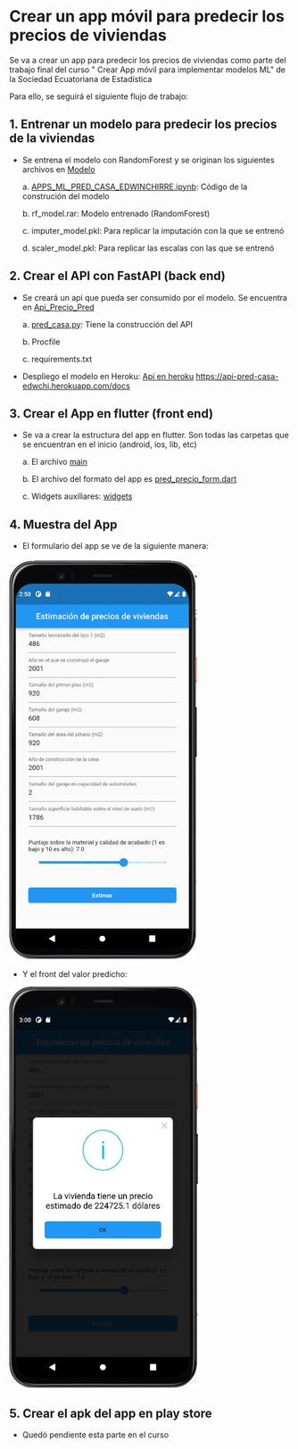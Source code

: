 # Crear un app móvil para predecir los precios de viviendas

Se va a crear un app para predecir los precios de viviendas como parte del trabajo final del curso " Crear App móvil para implementar modelos ML" de la Sociedad Ecuatoriana de Estadística 

Para ello, se seguirá el siguiente flujo de trabajo:

## 1. Entrenar un modelo para predecir los precios de la viviendas

- Se entrena el modelo con RandomForest y se originan los siguientes archivos en [Modelo](https://github.com/EdwinChirre/AppPredecirPrecioVivienda/tree/master/Modelo)

    a. [APPS_ML_PRED_CASA_EDWINCHIRRE.ipynb](https://github.com/EdwinChirre/AppPredecirPrecioVivienda/blob/master/Modelo/APPS_ML_PRED_CASA_EDWINCHIRRE.ipynb): Código de la construción del modelo
    
    b. rf_model.rar: Modelo entrenado (RandomForest)
    
    c. imputer_model.pkl: Para replicar la imputación con la que se entrenó
    
    d. scaler_model.pkl: Para replicar las escalas con las que se entrenó
    
## 2. Crear el API con FastAPI (back end)


- Se creará un api que pueda ser consumido por el modelo. Se encuentra en [Api_Precio_Pred](https://github.com/EdwinChirre/AppPredecirPrecioVivienda/tree/master/Api_Precio_Pred)

    a. [pred_casa.py](https://github.com/EdwinChirre/AppPredecirPrecioVivienda/blob/master/Api_Precio_Pred/pred_casa.py): Tiene la construcción del API
    
    b. Procfile
    
    c. requirements.txt
    
- Despliego el modelo en Heroku: [Api en heroku](https://api-pred-casa-edwchi.herokuapp.com/docs) https://api-pred-casa-edwchi.herokuapp.com/docs

## 3. Crear el App en flutter (front end)

- Se va a crear la estructura del app en flutter. Son todas las carpetas que se encuentran en el inicio (android, ios, lib, etc)

    a. El archivo [main](https://github.com/EdwinChirre/AppPredecirPrecioVivienda/blob/master/lib/main.dart)
    
    b. El archivo del formato del app es [pred_precio_form.dart](https://github.com/EdwinChirre/AppPredecirPrecioVivienda/tree/master/lib/screens)
    
    c. Widgets auxiliares: [widgets](https://github.com/EdwinChirre/AppPredecirPrecioVivienda/tree/master/lib/widgets)

## 4. Muestra del App

- El formulario del app se ve de la siguiente manera:

![Image text](https://github.com/EdwinChirre/AppPredecirPrecioVivienda/blob/master/FrontApp/Front_Formulario.jpg)

- Y el front del valor predicho:
 
![Image text](https://github.com/EdwinChirre/AppPredecirPrecioVivienda/blob/master/FrontApp/Front_Predicho.JPG)

## 5. Crear el apk del app en play store

- Quedó pendiente esta parte en el curso
